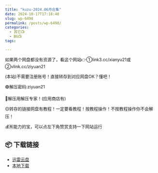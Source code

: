 ```yaml
---
title: "kuzu-2024.06月合集"
date: 2024-10-17T17:18:48
slug: wp-6498
permalink: /posts/wp-6498/
categories:
  - 其它📺
  - BG📺
tags:

---
```


如果两个网盘都没有资源了，看这个网站👉①link3.cc/xianyu21或②vlink.cc/ziyuan21

(本站)不需要注册账号！直接转存到对应网盘OK？懂吧！

🟢解压密码:ziyuan21

🔵解压用解压专家！(应用商店有)

🟡转存的链接网盘有教程！一定要看教程！按教程操作！不按教程操作你不会解压！

💰🈶能力的宝，可以点左下角赞赏支持一下网站运行

## 📦 下载链接
- [迅雷云盘](https://blziyuan21.com/pay-download/6498?key=2d206e0490&down_id=0)
- [本地下载](https://blziyuan21.com/pay-download/6498?key=2d206e0490&down_id=1)

